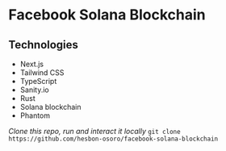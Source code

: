 # Facebook Solana Blockchain

## Technologies

- Next.js
- Tailwind CSS
- TypeScript
- Sanity.io
- Rust
- Solana blockchain
- Phantom


*Clone this repo, run and interact it locally*
`git clone https://github.com/hesbon-osoro/facebook-solana-blockchain`
